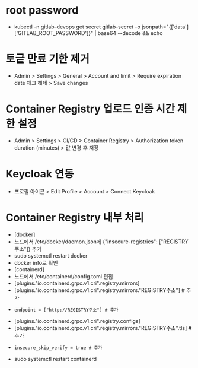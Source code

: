 # root password

- kubectl -n gitlab-devops get secret gitlab-secret -o jsonpath="{['data']['GITLAB_ROOT_PASSWORD']}" | base64 --decode && echo

# 토긑 만료 기한 제거

- Admin > Settings > General > Account and limit > Require expiration date 체크 해제 > Save changes

# Container Registry 업로드 인증 시간 제한 설정

- Admin > Settings > CI/CD > Container Registry > Authorization token duration (minutes) > 값 변경 후 저장

# Keycloak 연동

- 프로필 아이콘 > Edit Profile > Account > Connect Keycloak

# Container Registry 내부 처리

- [docker]
- 노드에서 /etc/docker/daemon.json에 {"insecure-registries": ["REGISTRY 주소"]} 추가
- sudo systemctl restart docker
- docker info로 확인
- [containerd]
- 노드에서 /etc/containerd/config.toml 편집
- [plugins."io.containerd.grpc.v1.cri".registry.mirrors]
-   [plugins."io.containerd.grpc.v1.cri".registry.mirrors."REGISTRY주소"] # 추가
-     endpoint = ["http://REGISTRY주소"] # 추가
- [plugins."io.containerd.grpc.v1.cri".registry.configs]
-   [plugins."io.containerd.grpc.v1.cri".registry.mirrors."REGISTRY주소".tls] # 추가
-     insecure_skip_verify = true # 추가
- sudo systemctl restart containerd
